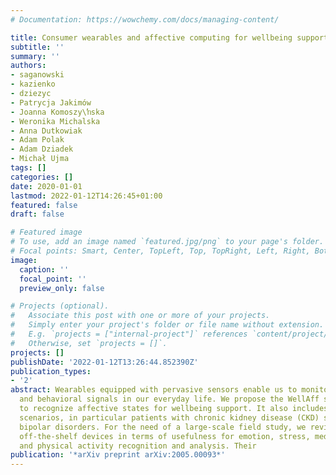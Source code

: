 ```yaml
---
# Documentation: https://wowchemy.com/docs/managing-content/

title: Consumer wearables and affective computing for wellbeing support
subtitle: ''
summary: ''
authors:
- saganowski
- kazienko
- dziezyc
- Patrycja Jakimów
- Joanna Komoszy\ŉska
- Weronika Michalska
- Anna Dutkowiak
- Adam Polak
- Adam Dziadek
- Michał Ujma
tags: []
categories: []
date: 2020-01-01
lastmod: 2022-01-12T14:26:45+01:00
featured: false
draft: false

# Featured image
# To use, add an image named `featured.jpg/png` to your page's folder.
# Focal points: Smart, Center, TopLeft, Top, TopRight, Left, Right, BottomLeft, Bottom, BottomRight.
image:
  caption: ''
  focal_point: ''
  preview_only: false

# Projects (optional).
#   Associate this post with one or more of your projects.
#   Simply enter your project's folder or file name without extension.
#   E.g. `projects = ["internal-project"]` references `content/project/deep-learning/index.md`.
#   Otherwise, set `projects = []`.
projects: []
publishDate: '2022-01-12T13:26:44.852390Z'
publication_types:
- '2'
abstract: Wearables equipped with pervasive sensors enable us to monitor physiological
  and behavioral signals in our everyday life. We propose the WellAff system able
  to recognize affective states for wellbeing support. It also includes health care
  scenarios, in particular patients with chronic kidney disease (CKD) suffering from
  bipolar disorders. For the need of a large-scale field study, we revised over 50
  off-the-shelf devices in terms of usefulness for emotion, stress, meditation, sleep,
  and physical activity recognition and analysis. Their
publication: '*arXiv preprint arXiv:2005.00093*'
---
```


